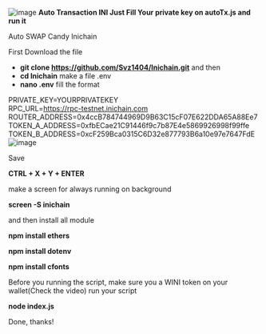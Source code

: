 ![image](https://github.com/user-attachments/assets/0d9677db-1f18-430a-b66c-a4c4b986a56a)
**Auto Transaction INI
Just Fill Your private key on autoTx.js
and run it**

Auto SWAP Candy Inichain

First Download the file
- **git clone https://github.com/Svz1404/Inichain.git**
and then 
- **cd Inichain**
make a file .env
- **nano .env**
fill the format

PRIVATE_KEY=YOURPRIVATEKEY<br>
RPC_URL=https://rpc-testnet.inichain.com<br>
ROUTER_ADDRESS=0x4ccB784744969D9B63C15cF07E622DDA65A88Ee7<br>
TOKEN_A_ADDRESS=0xfbECae21C91446f9c7b87E4e5869926998f99ffe<br>
TOKEN_B_ADDRESS=0xcF259Bca0315C6D32e877793B6a10e97e7647FdE<br>
![image](https://github.com/user-attachments/assets/c4eeb652-9a58-4789-9bd5-f03e806c5653)


 Save 
 
**CTRL + X + Y + ENTER**

make a screen for always running on background

**screen -S inichain**

and then install all module

**npm install ethers**

**npm install dotenv**

**npm install cfonts**


Before you running the script, make sure you a WINI token on your wallet(Check the video)
run your script

**node index.js**

Done, thanks!
